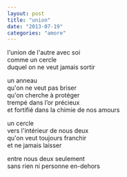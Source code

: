```yaml
---
layout: post
title: "union"
date: "2013-07-19"
categories: "amore"
---
```


l'union de l'autre avec soi  
comme un cercle  
duquel on ne veut jamais sortir

un anneau  
qu'on ne veut pas briser  
qu'on cherche à protéger  
trempé dans l’or précieux  
et fortifié dans la chimie de nos amours

un cercle  
vers l'intérieur de nous deux  
qu'on veut toujours franchir  
et ne jamais laisser

entre nous deux seulement  
sans rien ni personne en-dehors  
